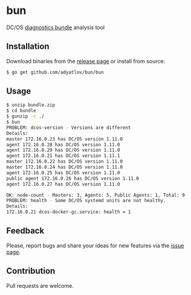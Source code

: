 # bun

DC/OS [diagnostics bundle](https://docs.mesosphere.com/1.11/cli/command-reference/dcos-node/dcos-node-diagnostics-create/) analysis tool

## Installation

Download binaries from the [release page](https://github.com/adyatlov/bun/releases) or install from source:

```bash
$ go get github.com/adyatlov/bun/bun
```

## Usage

```bash
$ unzip bundle.zip
$ cd bundle
$ gunzip -r ./
$ bun
PROBLEM: dcos-version - Versions are different
Details:
master 172.16.0.23 has DC/OS version 1.11.0
agent 172.16.0.28 has DC/OS version 1.11.0
agent 172.16.0.29 has DC/OS version 1.11.0
agent 172.16.0.21 has DC/OS version 1.11.1
master 172.16.0.22 has DC/OS version 1.11.0
master 172.16.0.24 has DC/OS version 1.11.0
agent 172.16.0.25 has DC/OS version 1.11.0
public agent 172.16.0.26 has DC/OS version 1.11.0
agent 172.16.0.27 has DC/OS version 1.11.0

OK: node-count - Masters: 3, Agents: 5, Public Agents: 1, Total: 9
PROBLEM: health - Some DC/OS systemd units are not healthy.
Details:
172.16.0.21 dcos-docker-gc.service: health = 1
```

## Feedback

Please, report bugs and share your ideas for new features via the [issue page](https://github.com/adyatlov/bun/issues).

## Contribution

Pull requests are welcome.
